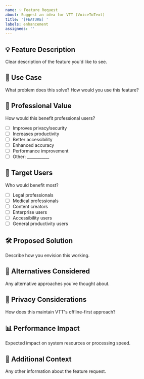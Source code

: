 ```yaml
---
name: 💡 Feature Request
about: Suggest an idea for VTT (VoiceToText)
title: '[FEATURE] '
labels: enhancement
assignees: ''
---
```


## 💡 **Feature Description**
Clear description of the feature you'd like to see.

## 🎯 **Use Case**
What problem does this solve? How would you use this feature?

## 💼 **Professional Value**
How would this benefit professional users?
- [ ] Improves privacy/security
- [ ] Increases productivity
- [ ] Better accessibility
- [ ] Enhanced accuracy
- [ ] Performance improvement
- [ ] Other: ___________

## 🏢 **Target Users**
Who would benefit most?
- [ ] Legal professionals
- [ ] Medical professionals
- [ ] Content creators
- [ ] Enterprise users
- [ ] Accessibility users
- [ ] General productivity users

## 🛠️ **Proposed Solution**
Describe how you envision this working.

## 🔄 **Alternatives Considered**
Any alternative approaches you've thought about.

## 🔐 **Privacy Considerations**
How does this maintain VTT's offline-first approach?

## 📊 **Performance Impact**
Expected impact on system resources or processing speed.

## 📝 **Additional Context**
Any other information about the feature request.
